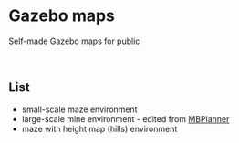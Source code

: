 # Gazebo maps
Self-made Gazebo maps for public

<br>

## List
+ small-scale maze environment
+ large-scale mine environment - edited from [MBPlanner](https://github.com/ntnu-arl/mbplanner_ros/tree/master/planner_gazebo_sim/worlds)
+ maze with height map (hills) environment
